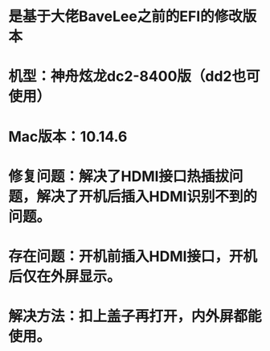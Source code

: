# 是基于大佬BaveLee之前的EFI的修改版本
# 机型：神舟炫龙dc2-8400版（dd2也可使用）
# Mac版本：10.14.6
# 修复问题：解决了HDMI接口热插拔问题，解决了开机后插入HDMI识别不到的问题。
# 存在问题：开机前插入HDMI接口，开机后仅在外屏显示。
# 解决方法：扣上盖子再打开，内外屏都能使用。
